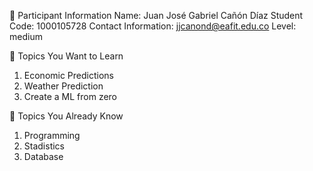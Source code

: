 📄 Participant Information
Name: Juan José Gabriel Cañón Díaz
Student Code: 1000105728
Contact Information: jjcanond@eafit.edu.co
Level: medium

🎯 Topics You Want to Learn
1. Economic Predictions
2. Weather Prediction
3. Create a ML from zero

🧠 Topics You Already Know
1. Programming
2. Stadistics
3. Database